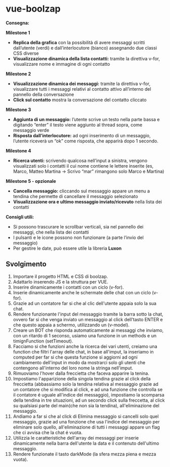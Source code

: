 vue-boolzap
===
**Consegna:**

**Milestone 1**

- **Replica della grafica** con la possibilità di avere messaggi scritti dall’utente (verdi) e dall’interlocutore (bianco) assegnando due classi CSS diverse
- **Visualizzazione dinamica della lista contatti:** tramite la direttiva v-for, visualizzare nome e immagine di ogni contatto

**Milestone 2**

- **Visualizzazione dinamica dei messaggi:** tramite la direttiva v-for, visualizzare tutti i messaggi relativi al contatto attivo all’interno del pannello della conversazione
- **Click sul contatto** mostra la conversazione del contatto cliccato

**Milestone 3**

- **Aggiunta di un messaggio:** l’utente scrive un testo nella parte bassa e digitando “enter” il testo viene aggiunto al thread sopra, come messaggio verde
- **Risposta dall’interlocutore:** ad ogni inserimento di un messaggio, l’utente riceverà un “ok” come risposta, che apparirà dopo 1 secondo.

**Milestone 4**

- **Ricerca utenti:** scrivendo qualcosa nell’input a sinistra, vengono visualizzati solo i contatti il cui nome contiene le lettere inserite (es, Marco, Matteo Martina -> Scrivo “mar” rimangono solo Marco e Martina)

**Milestone 5 - opzionale**

- **Cancella messaggio:** cliccando sul messaggio appare un menu a tendina che permette di cancellare il messaggio selezionato
- **Visualizzazione ora e ultimo messaggio inviato/ricevuto** nella lista dei contatti 

**Consigli utili:**

- Si possono trascurare le scrollbar verticali, sia nel pannello dei messaggi, che nella lista dei contatti
- I pulsanti e le icone possono non funzionare (a parte l’invio del messaggio)
- Per gestire le date, può essere utile la libreria **Luxon**

## Svolgimento

1. Importare il progetto HTML e CSS di boolzap.
2. Adattarlo inserendo JS e la struttura per VUE.
3. Inserire dinamicamente i contatti con un ciclo (v-for).
4. Inserie dinamicamente anche le schermate delle chat con un ciclo (v-for).
5. Grazie ad un contatore far si che al clic dell'utente appaia solo la sua chat.
6. Rendere funzionante l'input del messaggio tramite la barra sotto la chat, ovvero far si che venga inviato un messaggio al click dell'tasto ENTER e che questo appaia a schermo, utilizzando un (v-model).
7. Creare un BOT che risponda automaticamente ai messaggi che inviamo, con un ritardo di 1 seconso, usiamo una funzione in un methods e un timignFunction (setTimeout).
8. Facciamo si che funzioni anche la ricerca dei vari utenti, creiamo una function che filtri l'array delle chat, in base all'imput, la inseriamo in computed per far si che questa funzione si aggiorni ad ogni cambiamento dell'input in modo da mostrarci solo gli utenti che contengono all'interno del loro nome la stringa nell'imput.
9. Rimuoviamo l'hover dalla freccietta che faceva apparire la tenina.
10. Impostiamo l'apparizione della singola tendina grazie al click della freccietta (abbassiamo solo la tendina relativa al messaggio grazie ad un contatore che si modifica al click, e ad una funzione che controlla se il contatore é uguale all'indice del messaggio), impostiamo la scomparsa della tendina in tre situazioni, ad un secondo click sulla freccetta, al click su qualsiasi parte del main(che non sia la tendina), all'eliminazione del messaggio.
11. Andiamo a far si che al click di Elimina messaggio si cancelli solo quel messaggio, grazie ad una fonzione che usa l'indice del messaggio per eliminare solo quello, all'eliminazione di tutti i messaggi appare un flag che ci avvisa che la chat é vuota.
12. Utilizzia le caratteristiche dell'array dei messaggi per inserie dinamicamente nella barra dell'utente la data e il contenuto dell'ultimo messaggio.
13. Rendere funzionate il tasto darkMode (la sfera mezza piena e mezza vuota).


